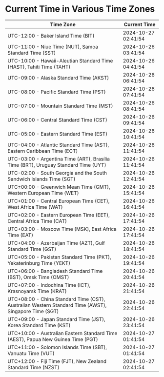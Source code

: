 # Current Time in Various Time Zones

| Time Zone | Current Time |
|-----------|--------------|
| UTC-12:00 - Baker Island Time (BIT) | 2024-10-27 02:41:54 |
| UTC-11:00 - Niue Time (NUT), Samoa Standard Time (SST) | 2024-10-26 03:41:54 |
| UTC-10:00 - Hawaii-Aleutian Standard Time (HAST), Tahiti Time (TAHT) | 2024-10-26 04:41:54 |
| UTC-09:00 - Alaska Standard Time (AKST) | 2024-10-26 06:41:54 |
| UTC-08:00 - Pacific Standard Time (PST) | 2024-10-26 07:41:54 |
| UTC-07:00 - Mountain Standard Time (MST) | 2024-10-26 08:41:54 |
| UTC-06:00 - Central Standard Time (CST) | 2024-10-26 09:41:54 |
| UTC-05:00 - Eastern Standard Time (EST) | 2024-10-26 10:41:54 |
| UTC-04:00 - Atlantic Standard Time (AST), Eastern Caribbean Time (ECT) | 2024-10-26 11:41:54 |
| UTC-03:00 - Argentina Time (ART), Brasília Time (BRT), Uruguay Standard Time (UYT) | 2024-10-26 11:41:54 |
| UTC-02:00 - South Georgia and the South Sandwich Islands Time (SGT) | 2024-10-26 12:41:54 |
| UTC±00:00 - Greenwich Mean Time (GMT), Western European Time (WET) | 2024-10-26 15:41:54 |
| UTC+01:00 - Central European Time (CET), West Africa Time (WAT) | 2024-10-26 16:41:54 |
| UTC+02:00 - Eastern European Time (EET), Central Africa Time (CAT) | 2024-10-26 17:41:54 |
| UTC+03:00 - Moscow Time (MSK), East Africa Time (EAT) | 2024-10-26 17:41:54 |
| UTC+04:00 - Azerbaijan Time (AZT), Gulf Standard Time (GST) | 2024-10-26 18:41:54 |
| UTC+05:00 - Pakistan Standard Time (PKT), Yekaterinburg Time (YEKT) | 2024-10-26 19:41:54 |
| UTC+06:00 - Bangladesh Standard Time (BST), Omsk Time (OMST) | 2024-10-26 20:41:54 |
| UTC+07:00 - Indochina Time (ICT), Krasnoyarsk Time (KRAT) | 2024-10-26 21:41:54 |
| UTC+08:00 - China Standard Time (CST), Australian Western Standard Time (AWST), Singapore Time (SGT) | 2024-10-26 22:41:54 |
| UTC+09:00 - Japan Standard Time (JST), Korea Standard Time (KST) | 2024-10-26 23:41:54 |
| UTC+10:00 - Australian Eastern Standard Time (AEST), Papua New Guinea Time (PGT) | 2024-10-27 01:41:54 |
| UTC+11:00 - Solomon Islands Time (SBT), Vanuatu Time (VUT) | 2024-10-27 01:41:54 |
| UTC+12:00 - Fiji Time (FJT), New Zealand Standard Time (NZST) | 2024-10-27 02:41:54 |
